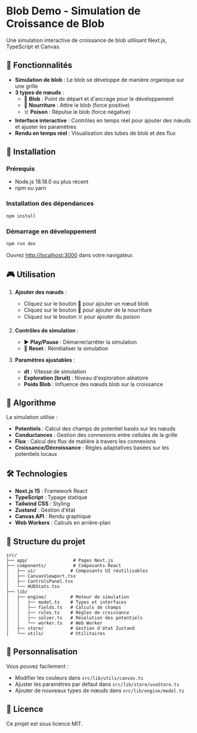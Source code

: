 # Blob Demo - Simulation de Croissance de Blob

Une simulation interactive de croissance de blob utilisant Next.js, TypeScript et Canvas.

## 🎯 Fonctionnalités

- **Simulation de blob** : Le blob se développe de manière organique sur une grille
- **3 types de nœuds** :
  - 🔵 **Blob** : Point de départ et d'ancrage pour le développement
  - 🍎 **Nourriture** : Attire le blob (force positive)
  - ☠️ **Poison** : Répulse le blob (force négative)
- **Interface interactive** : Contrôles en temps réel pour ajouter des nœuds et ajuster les paramètres
- **Rendu en temps réel** : Visualisation des tubes de blob et des flux

## 🚀 Installation

### Prérequis
- Node.js 18.18.0 ou plus récent
- npm ou yarn

### Installation des dépendances
```bash
npm install
```

### Démarrage en développement
```bash
npm run dev
```

Ouvrez [http://localhost:3000](http://localhost:3000) dans votre navigateur.

## 🎮 Utilisation

1. **Ajouter des nœuds** :
   - Cliquez sur le bouton 🔵 pour ajouter un nœud blob
   - Cliquez sur le bouton 🍎 pour ajouter de la nourriture
   - Cliquez sur le bouton ☠️ pour ajouter du poison

2. **Contrôles de simulation** :
   - ▶️ **Play/Pause** : Démarrer/arrêter la simulation
   - 🔄 **Reset** : Réinitialiser la simulation

3. **Paramètres ajustables** :
   - **dt** : Vitesse de simulation
   - **Exploration (bruit)** : Niveau d'exploration aléatoire
   - **Poids Blob** : Influence des nœuds blob sur la croissance

## 🧠 Algorithme

La simulation utilise :
- **Potentiels** : Calcul des champs de potentiel basés sur les nœuds
- **Conductances** : Gestion des connexions entre cellules de la grille
- **Flux** : Calcul des flux de matière à travers les connexions
- **Croissance/Décroissance** : Règles adaptatives basées sur les potentiels locaux

## 🛠️ Technologies

- **Next.js 15** : Framework React
- **TypeScript** : Typage statique
- **Tailwind CSS** : Styling
- **Zustand** : Gestion d'état
- **Canvas API** : Rendu graphique
- **Web Workers** : Calculs en arrière-plan

## 📁 Structure du projet

```
src/
├── app/                 # Pages Next.js
├── components/          # Composants React
│   ├── ui/             # Composants UI réutilisables
│   ├── CanvasViewport.tsx
│   ├── ControlsPanel.tsx
│   └── HUDStats.tsx
├── lib/
│   ├── engine/         # Moteur de simulation
│   │   ├── model.ts    # Types et interfaces
│   │   ├── fields.ts   # Calculs de champs
│   │   ├── rules.ts    # Règles de croissance
│   │   ├── solver.ts   # Résolution des potentiels
│   │   └── worker.ts   # Web Worker
│   ├── store/          # Gestion d'état Zustand
│   └── utils/          # Utilitaires
```

## 🎨 Personnalisation

Vous pouvez facilement :
- Modifier les couleurs dans `src/lib/utils/canvas.ts`
- Ajuster les paramètres par défaut dans `src/lib/store/useStore.ts`
- Ajouter de nouveaux types de nœuds dans `src/lib/engine/model.ts`

## 📝 Licence

Ce projet est sous licence MIT.